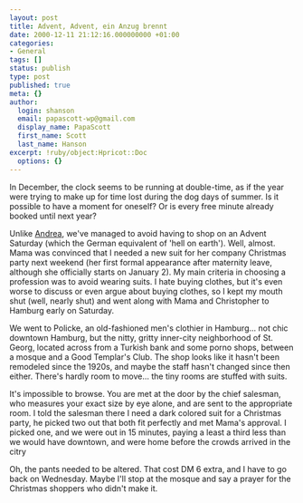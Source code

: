 ```yaml
---
layout: post
title: Advent, Advent, ein Anzug brennt
date: 2000-12-11 21:12:16.000000000 +01:00
categories:
- General
tags: []
status: publish
type: post
published: true
meta: {}
author:
  login: shanson
  email: papascott-wp@gmail.com
  display_name: PapaScott
  first_name: Scott
  last_name: Hanson
excerpt: !ruby/object:Hpricot::Doc
  options: {}
---
```

<p>In December, the clock seems to be running at double-time, as if the year were trying to make up for time lost during the dog days of summer. Is it possible to have a moment for oneself? Or is every free minute already booked until next year?</p>
<p>Unlike <a href="http://andrea.editthispage.com/2000/12/11">Andrea</a>, we've managed to avoid having to shop on an Advent Saturday (which the German equivalent of 'hell on earth'). Well, almost. Mama was convinced that I needed a new suit for her company Christmas party next weekend (her first formal appearance after maternity leave, although she officially starts on January 2). My main criteria in choosing a profession was to avoid wearing suits. I hate buying clothes, but it's even worse to discuss or even argue about buying clothes, so I kept my mouth shut (well, nearly shut) and went along with Mama and Christopher to Hamburg early on Saturday.</p>
<p>We went to Policke, an old-fashioned men's clothier in Hamburg... not chic downtown Hamburg, but the nitty, gritty inner-city neighborhood of St. Georg, located across from a Turkish bank and some porno shops, between a mosque and a Good Templar's Club. The shop looks like it hasn't been remodeled since the 1920s, and maybe the staff hasn't changed since then either. There's hardly room to move... the tiny rooms are stuffed with suits. </p>
<p>It's impossible to browse. You are met at the door by the chief salesman, who measures your exact size by eye alone, and are sent to the appropriate room. I told the salesman there I need a dark colored suit for a Christmas party, he picked two out that both fit perfectly and met Mama's approval. I picked one, and we were out in 15 minutes, paying a least a third less than we would have downtown, and were home before the crowds arrived in the citry</p>
<p>Oh, the pants needed to be altered. That cost DM 6 extra, and I have to go back on Wednesday. Maybe I'll stop at the mosque and say a prayer for the Christmas shoppers who didn't make it.</p>
